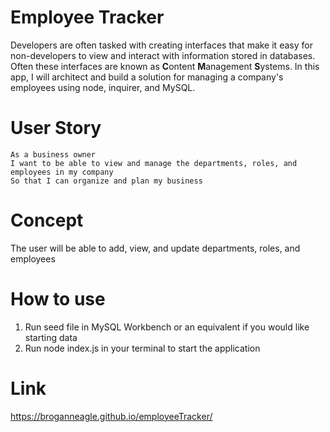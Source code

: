 # Employee Tracker

Developers are often tasked with creating interfaces that make it easy for non-developers to view and interact with information stored in databases. Often these interfaces are known as **C**ontent **M**anagement **S**ystems. In this app, I will architect and build a solution for managing a company's employees using node, inquirer, and MySQL.

# User Story
```
As a business owner
I want to be able to view and manage the departments, roles, and employees in my company
So that I can organize and plan my business
```
# Concept
The user will be able to
add, view, and update departments, roles, and employees

# How to use
1. Run seed file in MySQL Workbench or an equivalent if you would like starting data
2. Run node index.js in your terminal to start the application


# Link
https://broganneagle.github.io/employeeTracker/